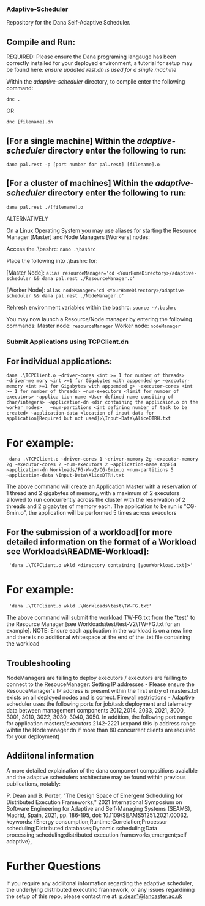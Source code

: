 ### Adaptive-Scheduler #

Repository for the Dana Self-Adaptive Scheduler.

## Compile and Run:
REQUIRED: Please ensure the Dana programing langauge has been correctly installed for your deployed environment, a tutorial for setup may be found here: 
*ensure updated rest.dn is used for a single machine*

Within the *adaptive-scheduler* directory, to compile enter the following command:

`dnc .`

OR

`dnc [filename].dn`

## [For a single machine] Within the *adaptive-scheduler* directory enter the following to run:

`dana pal.rest -p [port number for pal.rest] [filename].o`

## [For a cluster of machines] Within the *adaptive-scheduler* directory enter the following to run:

`dana pal.rest ./[filename].o`


ALTERNATIVELY

On a Linux Operating System you may use aliases for starting the Resource Manager [Master] and Node Managers [Workers] nodes:

Access the .\bashrc:
`nano .\bashrc`

Place the following into .\bashrc for:

[Master Node]: `alias resourceManager='cd <YourHomeDirectory>/adaptive-scheduler && dana pal.rest ./ResourceManager.o'`


[Worker Node]: `alias nodeManager='cd <YourHomeDirectory>/adaptive-scheduler && dana pal.rest ./NodeManager.o'`

Rehresh environment variables within the bashrc:
`source ~/.bashrc`

You may now launch a Resource/Node manager by entering the following commands:
Master node: `resourceManager`
Worker node: `nodeManager`

### Submit Applications using TCPClient.dn

## For individual applications:
`dana .\TCPClient.o ~driver-cores <int >= 1 for number of threads> ~driver-me
mory <int >=1 for Gigabytes with apppended g> ~executor-memory <int >=1 for Gigabytes with apppended g> ~executor-cores <int >= 1 for number of threads> ~num-executors <limit for number of executors> ~applica
tion-name <User defined name consiting of char/integers> ~application-dn <dir containing the applicaion.o on the worker nodes>  
~num-partitions <int defining number of task to be created> ~application-data <location of input data for application[Required but not used]>\Input-Data\AliceDTRH.txt`

# For example:
` dana .\TCPClient.o ~driver-cores 1 ~driver-memory 2g ~executor-memory 2g ~executor-cores 2 ~num-executors 2
~application-name AppFG4 ~application-dn Workloads/FG-W-v2/CG-6min.o ~num-partitions 5 ~application-data \Input-Data\AliceDTRH.txt`

The above command will create an Application Master with a reservation of 1 thread and 2 gigabytes of memory, with a maximum of 2 executors allowed to run concurrently across the cluster with
the reservation of 2 threads and 2 gigabytes of memory each. The application to be run is "CG-6min.o", the application will be performed 5 times across executors

## For the submission of a workload[for more detailed information on the format of a Workload see Workloads\README-Workload]:

	 'dana .\TCPClient.o wkld <directory containing [yourWorkload.txt]>'
# For example:
	 'dana .\TCPClient.o wkld .\Workloads\test\TW-FG.txt'

The above command will submit the workload TW-FG.txt from the "test" to the Resource Manager [see Workloads\test\test-V2\TW-FG.txt for an example].
NOTE: Ensure each application in the workload is on a new line and there is no additional whitespace at the end of the .txt  file containing the workload

## Troubleshooting
NodeManagers are failing to deploy executors / executors are failling to connect to the ResouceManager: 
Setting IP addresses - Please ensure the ResouceManager's IP address is present within the first entry of masters.txt exists on all deployed nodes and is correct.
Firewall restrictions - Adaptive scheduler uses the following ports for job/task deployment and telemetry data between management components 2012,2014, 2033, 2021, 3000, 3001, 3010, 3022, 3030, 3040, 3050. In addition, the following port range for application masters/executors 2142-2221 (expand this ip address range wihtin the Nodemanager.dn if more than 80 concurrent clients are required for your deployment)

## Addiitonal information
A more detailed explaination of the dana component compositions avaialble and the adaptive schedulers architecture may be found within previous publications, notably: 

P. Dean and B. Porter, "The Design Space of Emergent Scheduling for Distributed Execution Frameworks," 2021 International Symposium on Software Engineering for Adaptive and Self-Managing Systems (SEAMS), Madrid, Spain, 2021, pp. 186-195, doi: 10.1109/SEAMS51251.2021.00032.
keywords: {Energy consumption;Runtime;Correlation;Processor scheduling;Distributed databases;Dynamic scheduling;Data processing;scheduling;distributed execution frameworks;emergent;self adaptive}, 

# Further Questions
If you require any addiitonal information regarding the adaptive scheduler, the underlying distributed executino frannework, or any issues regardining the setup of this repo, please contact me at: p.dean1@lancaster.ac.uk